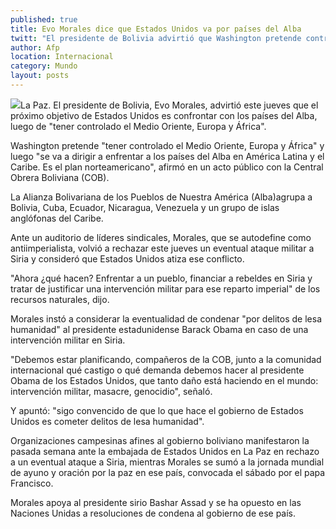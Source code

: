 ```yaml
---
published: true
title: Evo Morales dice que Estados Unidos va por países del Alba
twitt: "El presidente de Bolivia advirtió que Washington pretende controlar Medio Oriente, Europa y África, luego enfrentar a América Latina y el Caribe."
author: Afp
location: Internacional
category: Mundo
layout: posts
---
```


![](http://i.imgur.com/46DXfoIm.jpg)La Paz. El presidente de Bolivia, Evo Morales, advirtió este jueves que el próximo objetivo de Estados Unidos es confrontar con los países del Alba, luego de "tener controlado el Medio Oriente, Europa y África".

Washington pretende "tener controlado el Medio Oriente, Europa y África" y luego "se va a dirigir a enfrentar a los países del Alba en América Latina y el Caribe. Es el plan norteamericano", afirmó en un acto público con la Central Obrera Boliviana (COB).

La Alianza Bolivariana de los Pueblos de Nuestra América (Alba)agrupa a Bolivia, Cuba, Ecuador, Nicaragua, Venezuela y un grupo de islas anglófonas del Caribe.

Ante un auditorio de líderes sindicales, Morales, que se autodefine como antiimperialista, volvió a rechazar este jueves un eventual ataque militar a Siria y consideró que Estados Unidos atiza ese conflicto.

"Ahora ¿qué hacen? Enfrentar a un pueblo, financiar a rebeldes en Siria y tratar de justificar una intervención militar para ese reparto imperial" de los recursos naturales, dijo.

Morales instó a considerar la eventualidad de condenar "por delitos de lesa humanidad" al presidente estadunidense Barack Obama en caso de una intervención militar en Siria.

"Debemos estar planificando, compañeros de la COB, junto a la comunidad internacional qué castigo o qué demanda debemos hacer al presidente Obama de los Estados Unidos, que tanto daño está haciendo en el mundo: intervención militar, masacre, genocidio", señaló.

Y apuntó: "sigo convencido de que lo que hace el gobierno de Estados Unidos es cometer delitos de lesa humanidad".

Organizaciones campesinas afines al gobierno boliviano manifestaron la pasada semana ante la embajada de Estados Unidos en La Paz en rechazo a un eventual ataque a Siria, mientras Morales se sumó a la jornada mundial de ayuno y oración por la paz en ese país, convocada el sábado por el papa Francisco.

Morales apoya al presidente sirio Bashar Assad y se ha opuesto en las Naciones Unidas a resoluciones de condena al gobierno de ese país.
